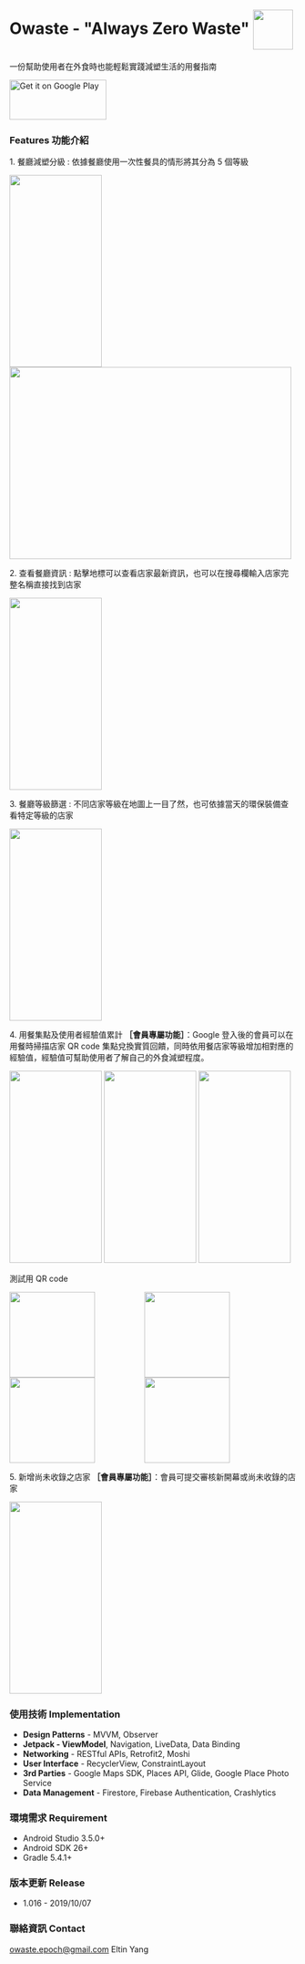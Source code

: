 # Owaste - "Always Zero Waste" <img height="70" width="70" align="center" src='https://firebasestorage.googleapis.com/v0/b/owaste.appspot.com/o/owaste_icon_v1.6.png?alt=media&token=e4f7e9c8-af5d-46d2-88ab-611e552b2632'/>
一份幫助使用者在外食時也能輕鬆實踐減塑生活的用餐指南

<a href='https://play.google.com/store/apps/details?id=com.epoch.owaste&pcampaignid=pcampaignidMKT-Other-global-all-co-prtnr-py-PartBadge-Mar2515-1'><img alt='Get it on Google Play' src='https://play.google.com/intl/en_us/badges/static/images/badges/en_badge_web_generic.png' height="70" width="170"/></a>

### Features 功能介紹

1\. 餐廳減塑分級 : 依據餐廳使用一次性餐具的情形將其分為 5 個等級

<img height="336.9" width="162" src='https://firebasestorage.googleapis.com/v0/b/owaste.appspot.com/o/1.jpg?alt=media&token=02c4bb9d-1629-46e1-9582-60c7de4965bb'/> <img height="336.9" width="494.7" align="top" src='https://firebasestorage.googleapis.com/v0/b/owaste.appspot.com/o/table_level_info_1.png?alt=media&token=c04d09fe-6e43-4860-a0ae-dfdb5eb38661'/>

2\. 查看餐廳資訊 : 點擊地標可以查看店家最新資訊，也可以在搜尋欄輸入店家完整名稱直接找到店家

<img height="336.9" width="162" src='https://firebasestorage.googleapis.com/v0/b/owaste.appspot.com/o/3.jpg?alt=media&token=0f951d5c-4520-4af6-ada2-0f29394d95fe'/>

3\. 餐廳等級篩選 : 不同店家等級在地圖上一目了然，也可依據當天的環保裝備查看特定等級的店家

<img height="336.9" width="162" src='https://firebasestorage.googleapis.com/v0/b/owaste.appspot.com/o/7.jpg?alt=media&token=6a1c3ca7-88ce-4fa2-afce-292edb5bbedb'/>

4\. 用餐集點及使用者經驗值累計 **［會員專屬功能］**：Google 登入後的會員可以在用餐時掃描店家 QR code 集點兌換實質回饋，同時依用餐店家等級增加相對應的經驗值，經驗值可幫助使用者了解自己的外食減塑程度。

<img height="336.9" width="162" src='https://firebasestorage.googleapis.com/v0/b/owaste.appspot.com/o/2.jpg?alt=media&token=8214a2dc-b77c-4893-947f-e1ef738d9642'/> <img height="336.9" width="162" src='https://firebasestorage.googleapis.com/v0/b/owaste.appspot.com/o/5.jpg?alt=media&token=93be32ff-9901-43b4-9924-fddb65ac3e8c'/> <img height="336.9" width="162" src='https://firebasestorage.googleapis.com/v0/b/owaste.appspot.com/o/8.jpg?alt=media&token=58dadb4f-084b-4703-9dbd-03c9658ed2ae'/>

測試用 QR code 

<img height="150" width="150" align="top" src='https://firebasestorage.googleapis.com/v0/b/owaste.appspot.com/o/a11b5c%E5%96%9C%E6%86%A8%E5%85%92ENJOY%20%E8%87%BA%E5%8C%97%E9%A4%90%E5%BB%B3.png?alt=media&token=b713d0b6-7aa3-4587-baff-dfd3c3816ee2'/>&nbsp;&nbsp;&nbsp;&nbsp;&nbsp;&nbsp;&nbsp;&nbsp;&nbsp;&nbsp;&nbsp;&nbsp;&nbsp;&nbsp;&nbsp;&nbsp;&nbsp;&nbsp;&nbsp;&nbsp;&nbsp;&nbsp;<img height="150" width="150" align="top" src='https://firebasestorage.googleapis.com/v0/b/owaste.appspot.com/o/a2b4cAWESOME%20BURGER.PNG?alt=media&token=4bad09c1-9a3b-4e26-97f9-ae562cd41433'/>&nbsp;&nbsp;&nbsp;&nbsp;&nbsp;&nbsp;&nbsp;&nbsp;&nbsp;&nbsp;&nbsp;&nbsp;&nbsp;&nbsp;&nbsp;&nbsp;&nbsp;&nbsp;&nbsp;&nbsp;&nbsp;&nbsp;<img height="150" width="150" align="top" src='https://firebasestorage.googleapis.com/v0/b/owaste.appspot.com/o/a14b4c%E7%B4%85%E5%A0%82%E6%96%B0%E5%B7%9D%E5%91%B3%E9%A4%90%E5%BB%B3.png?alt=media&token=c0c607af-1eb4-4ec3-9911-d5ed9867273c'/>&nbsp;&nbsp;&nbsp;&nbsp;&nbsp;&nbsp;&nbsp;&nbsp;&nbsp;&nbsp;&nbsp;&nbsp;&nbsp;&nbsp;&nbsp;&nbsp;&nbsp;&nbsp;&nbsp;&nbsp;&nbsp;&nbsp;<img height="150" width="150" align="top" src='https://firebasestorage.googleapis.com/v0/b/owaste.appspot.com/o/a49b3c%E6%8B%89%E4%BA%9E%E6%BC%A2%E5%A0%A1%20%E8%BF%B4%E9%BE%8D%E5%85%89%E5%95%9F.png?alt=media&token=cd7d089b-236d-4921-ba33-050c90c2d2cd'/>

5\. 新增尚未收錄之店家 **［會員專屬功能］**：會員可提交審核新開幕或尚未收錄的店家

<img height="336.9" width="162" src='https://firebasestorage.googleapis.com/v0/b/owaste.appspot.com/o/4.jpg?alt=media&token=672239ba-f7e9-43d5-adde-b47722da40fc'/>

### **使用技術 Implementation**
* **Design Patterns** - MVVM, Observer
* **Jetpack - ViewModel**, Navigation, LiveData, Data Binding
* **Networking** - RESTful APIs, Retrofit2, Moshi
* **User Interface** - RecyclerView, ConstraintLayout
* **3rd Parties** - Google Maps SDK, Places API, Glide, Google Place Photo Service
* **Data Management** - Firestore, Firebase Authentication, Crashlytics

### 環境需求 Requirement
* Android Studio 3.5.0+
* Android SDK 26+
* Gradle 5.4.1+

### 版本更新 Release

* 1.016 - 2019/10/07

### 聯絡資訊 Contact
<owaste.epoch@gmail.com>
Eltin Yang
